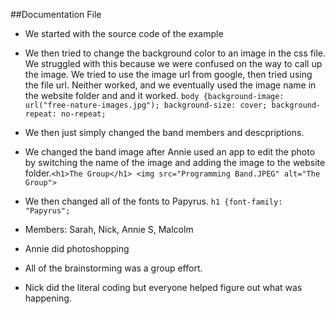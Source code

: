 ##Documentation File
- We started with the source code of the example
- We then tried to change the background color to an image in the css file. We struggled with this because we were confused on the way to call up the image. We tried to use the image url from google, then tried using the file url. Neither worked, and we eventually used the image name in the website folder and and it worked. `body {background-image: url("free-nature-images.jpg"); background-size: cover; background-repeat: no-repeat;`
- We then just simply changed the band members and descpriptions.
- We changed the band image after Annie used an app to edit the photo by switching the name of the image and adding the image to the website folder.`<h1>The Group</h1>
<img src="Programming Band.JPEG" alt="The Group">`

- We then changed all of the fonts to Papyrus. `h1 {font-family: "Papyrus";`

- Members: Sarah, Nick, Annie S, Malcolm
- Annie did photoshopping
- All of the brainstorming was a group effort.
- Nick did the literal coding but everyone helped figure out what was happening.